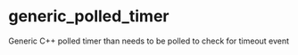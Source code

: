 # generic_polled_timer
Generic C++ polled timer  than needs to be polled to check for timeout event
